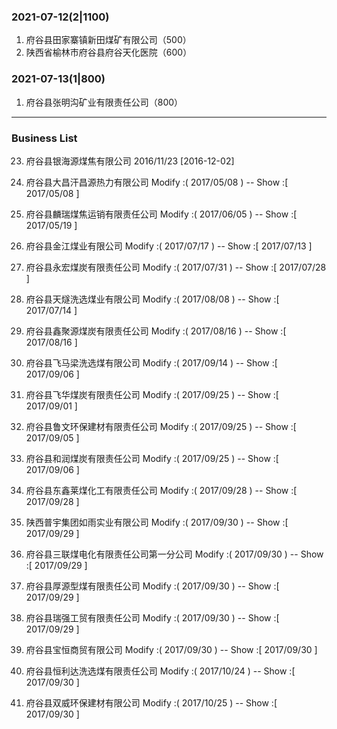 ### 2021-07-12(2|1100)
1. 府谷县田家寨镇新田煤矿有限公司（500）
2. 陕西省榆林市府谷县府谷天化医院（600）

### 2021-07-13(1|800)
1. 府谷县张明沟矿业有限责任公司（800）




------

### Business List

23. 府谷县银海源煤焦有限公司   2016/11/23 [2016-12-02]

24. 府谷县大昌汗昌源热力有限公司  Modify :( 2017/05/08 ) -- Show :[ 2017/05/08 ]
 
25. 府谷县麟瑞煤焦运销有限责任公司  Modify :( 2017/06/05 ) -- Show :[ 2017/05/19 ]

26. 府谷县金江煤业有限公司  Modify :( 2017/07/17 ) -- Show :[ 2017/07/13 ]

27. 府谷县永宏煤炭有限责任公司  Modify :( 2017/07/31 ) -- Show :[ 2017/07/28 ]

28. 府谷县天燧洗选煤业有限公司  Modify :( 2017/08/08 ) -- Show :[ 2017/07/14 ]

29. 府谷县鑫聚源煤炭有限责任公司  Modify :( 2017/08/16 ) -- Show :[ 2017/08/16 ]

30. 府谷县飞马梁洗选煤有限公司  Modify :( 2017/09/14 ) -- Show :[ 2017/09/06 ]

31. 府谷县飞华煤炭有限责任公司  Modify :( 2017/09/25 ) -- Show :[ 2017/09/01 ]

32. 府谷县鲁文环保建材有限责任公司  Modify :( 2017/09/25 ) -- Show :[ 2017/09/05 ]

33. 府谷县和润煤炭有限责任公司  Modify :( 2017/09/25 ) -- Show :[ 2017/09/06 ]

34. 府谷县东鑫莱煤化工有限责任公司  Modify :( 2017/09/28 ) -- Show :[ 2017/09/28 ]

35. 陕西普宇集团如雨实业有限公司  Modify :( 2017/09/30 ) -- Show :[ 2017/09/29 ]
 
36. 府谷县三联煤电化有限责任公司第一分公司  Modify :( 2017/09/30 ) -- Show :[ 2017/09/29 ]

37. 府谷县厚源型煤有限责任公司  Modify :( 2017/09/30 ) -- Show :[ 2017/09/29 ]
 
38. 府谷县瑞强工贸有限责任公司  Modify :( 2017/09/30 ) -- Show :[ 2017/09/29 ]
  
39. 府谷县宝恒商贸有限公司  Modify :( 2017/09/30 ) -- Show :[ 2017/09/30 ]

40. 府谷县恒利达洗选煤有限责任公司  Modify :( 2017/10/24 ) -- Show :[ 2017/09/30 ]
   
41. 府谷县双威环保建材有限公司  Modify :( 2017/10/25 ) -- Show :[ 2017/09/30 ]
